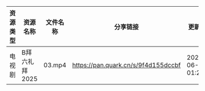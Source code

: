 | 资源类型 | 资源名称      | 文件名称   | 分享链接                                | 更新时间                |
| ---- | --------- | ------ | ----------------------------------- | ------------------- |
| 电视剧  | B拜六礼拜2025 | 03.mp4 | https://pan.quark.cn/s/9f4d155dccbf | 2025-06-16 01:21:15 |
